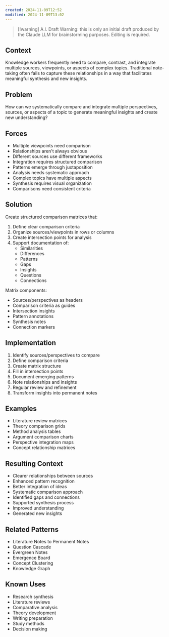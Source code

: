 ```yaml
---
created: 2024-11-09T12:52
modified: 2024-11-09T13:02
---
```


> [!warning] A.I. Draft
> Warning: this is only an initial draft produced by the Claude LLM for brainstorming purposes. Editing is required.

## Context

Knowledge workers frequently need to compare, contrast, and integrate multiple sources, viewpoints, or aspects of complex topics. Traditional note-taking often fails to capture these relationships in a way that facilitates meaningful synthesis and new insights.

## Problem

How can we systematically compare and integrate multiple perspectives, sources, or aspects of a topic to generate meaningful insights and create new understanding?

## Forces

- Multiple viewpoints need comparison
- Relationships aren't always obvious
- Different sources use different frameworks
- Integration requires structured comparison
- Patterns emerge through juxtaposition
- Analysis needs systematic approach
- Complex topics have multiple aspects
- Synthesis requires visual organization
- Comparisons need consistent criteria

## Solution

Create structured comparison matrices that:

1. Define clear comparison criteria
2. Organize sources/viewpoints in rows or columns
3. Create intersection points for analysis
4. Support documentation of:
    - Similarities
    - Differences
    - Patterns
    - Gaps
    - Insights
    - Questions
    - Connections

Matrix components:

- Sources/perspectives as headers
- Comparison criteria as guides
- Intersection insights
- Pattern annotations
- Synthesis notes
- Connection markers

## Implementation

1. Identify sources/perspectives to compare
2. Define comparison criteria
3. Create matrix structure
4. Fill in intersection points
5. Document emerging patterns
6. Note relationships and insights
7. Regular review and refinement
8. Transform insights into permanent notes

## Examples

- Literature review matrices
- Theory comparison grids
- Method analysis tables
- Argument comparison charts
- Perspective integration maps
- Concept relationship matrices

## Resulting Context

- Clearer relationships between sources
- Enhanced pattern recognition
- Better integration of ideas
- Systematic comparison approach
- Identified gaps and connections
- Supported synthesis process
- Improved understanding
- Generated new insights

## Related Patterns

- Literature Notes to Permanent Notes
- Question Cascade
- Evergreen Notes
- Emergence Board
- Concept Clustering
- Knowledge Graph

## Known Uses

- Research synthesis
- Literature reviews
- Comparative analysis
- Theory development
- Writing preparation
- Study methods
- Decision making